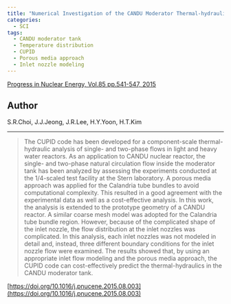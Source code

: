 ```yaml
---
title: "Numerical Investigation of the CANDU Moderator Thermal-hydraulics Using the CUPID Code"
categories:
  - SCI
tags:
  - CANDU moderator tank
  - Temperature distribution
  - CUPID
  - Porous media approach
  - Inlet nozzle modeling
---
```


[Progress in Nuclear Energy, Vol.85 pp.541-547, 2015](https://doi.org/10.1016/j.pnucene.2015.08.003)


## Author

S.R.Choi, J.J.Jeong, J.R.Lee, H.Y.Yoon, H.T.Kim

----

>The CUPID code has been developed for a component-scale thermal-hydraulic analysis of single- and two-phase flows in light and heavy water reactors. As an application to CANDU nuclear reactor, the single- and two-phase natural circulation flow inside the moderator tank has been analyzed by assessing the experiments conducted at the 1/4-scaled test facility at the Stern laboratory. A porous media approach was applied for the Calandria tube bundles to avoid computational complexity. This resulted in a good agreement with the experimental data as well as a cost-effective analysis. In this work, the analysis is extended to the prototype geometry of a CANDU reactor. A similar coarse mesh model was adopted for the Calandria tube bundle region. However, because of the complicated shape of the inlet nozzle, the flow distribution at the inlet nozzles was complicated. In this analysis, each inlet nozzles was not modeled in detail and, instead, three different boundary conditions for the inlet nozzle flow were examined. The results showed that, by using an appropriate inlet flow modeling and the porous media approach, the CUPID code can cost-effectively predict the thermal-hydraulics in the CANDU moderator tank.

[https://doi.org/10.1016/j.pnucene.2015.08.003](https://doi.org/10.1016/j.pnucene.2015.08.003)